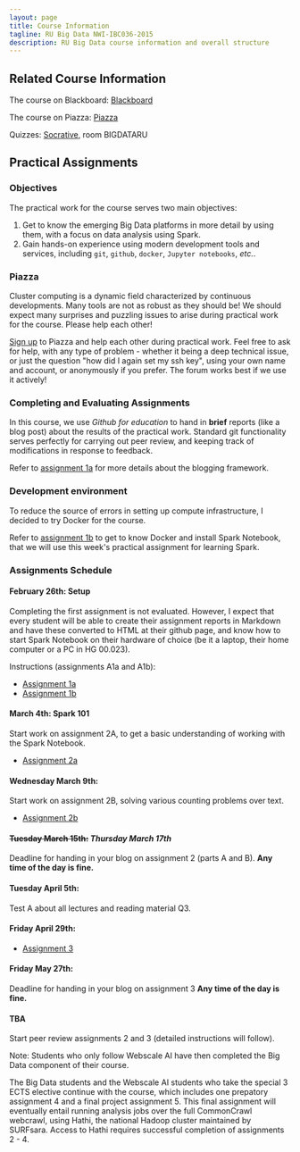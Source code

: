 ```yaml
---
layout: page
title: Course Information
tagline: RU Big Data NWI-IBC036-2015
description: RU Big Data course information and overall structure
---
```


## Related Course Information

The course on Blackboard:
[Blackboard](http://bit.ly/RUBigDataBB)

The course on Piazza:
[Piazza](http://bit.ly/RUBigData)

Quizzes:
[Socrative](https://b.socrative.com/login/student/), room BIGDATARU

## Practical Assignments

### Objectives

The practical work for the course serves two main objectives:
1. Get to know the emerging Big Data platforms in more detail by using them, with a focus on data analysis using Spark.
2. Gain hands-on experience using modern development tools and services, including `git`, `github`, `docker`, `Jupyter notebooks`, *etc.*.

### Piazza

Cluster computing is a dynamic field characterized by continuous developments.
Many tools are not as robust as they should be!
We should expect many surprises and puzzling issues to arise during practical work for the course.
Please help each other!

[Sign up](https://piazza.com/ru.nl/spring2016/nwiibc036) to Piazza and help each other during practical work.
Feel free to ask for help, with any type of problem - whether it being a deep technical issue, or just the question "how did I again set my ssh key",
using your own name and account, or anonymously if you prefer.
The forum works best if we use it actively!

### Completing and Evaluating Assignments

In this course, we use *Github for education* to hand in **brief** reports (like a blog post) about the results of the 
practical work. Standard git functionality serves perfectly for carrying out peer review, and keeping track of 
modifications in response to feedback.

Refer to [assignment 1a](assignments/A1a-blogging.html) for more details about the blogging framework.

### Development environment

To reduce the source of errors in setting up compute infrastructure, I decided to try Docker for the course.

Refer to [assignment 1b](assignments/A1b-docker.html) to get to know Docker and install Spark Notebook,
that we will use this week's practical assignment for learning Spark.

### Assignments Schedule

#### February 26th: Setup

Completing the first assignment is not evaluated. However, I expect that every student will be able 
to create their assignment reports in Markdown and have these converted to HTML at their github page,
and know how to start Spark Notebook on their hardware of choice (be it a laptop, their home computer or
a PC in HG 00.023).

Instructions (assignments A1a and A1b):

* [Assignment 1a](assignments/A1a-blogging.html)
* [Assignment 1b](assignments/A1b-docker.html)

#### March 4th: Spark 101

Start work on assignment 2A, to get a basic understanding of working with 
the Spark Notebook.

* [Assignment 2a](assignments/A2a-spark-101.html)

#### Wednesday March 9th:
Start work on assignment 2B, solving various counting problems over text.

* [Assignment 2b](assignments/A2b-execution-model.html)

#### ~~Tuesday March 15th:~~ _Thursday March 17th_
Deadline for handing in your blog on assignment 2 (parts A and B).
**Any time of the day is fine.**

#### Tuesday April 5th:
Test A about all lectures and reading material Q3.

#### Friday April 29th:

* [Assignment 3](assignments/A3-Nijmegen.html)

#### Friday May 27th:

Deadline for handing in your blog on assignment 3
**Any time of the day is fine.**


#### TBA
Start peer review assignments 2 and 3 (detailed instructions will follow).

Note:
Students who only follow Webscale AI have then completed the Big Data 
component of their course.

The Big Data students and the Webscale AI students who take the special 
3 ECTS elective continue with the course, which includes one prepatory
assignment 4 and a final project assignment 5.
This final assignment will eventually entail running analysis jobs over
the full CommonCrawl webcrawl, using Hathi, the national Hadoop cluster 
maintained by SURFsara. Access to Hathi requires successful completion of
assignments 2 - 4.


